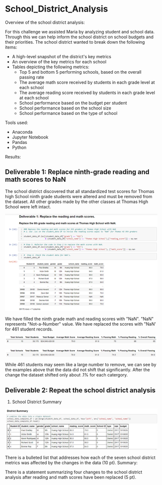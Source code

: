 # School_District_Analysis
Overview of the school district analysis:

For this challenge we assisted Maria by analyzing student and school data. Through  this we can help inform the school district on school budgets and their priorities.
The school district wanted to break down the following items:
* A high-level snapshot of the district's key metrics
* An overview of the key metrics for each school
* Tables depicting the following metrics:
  * Top 5 and bottom 5 performing schools, based on the overall passing rate
  * The average math score received by students in each grade level at each school
  * The average reading score received by students in each grade level at each school
  * School performance based on the budget per student
  * School performance based on the school size
  * School performance based on the type of school

Tools used:
* Anaconda
* Jupyter Notebook 
* Pandas
* Python


Results:
## Deliverable 1: Replace ninth-grade reading and math scores to NaN
The school district discovered that all standardized test scores for Thomas high School ninth grade students were altered and must be removed from the dataset. All other grades made by the other classes at Thomas High School were left intact.

![Ninth Grade NaN Replacement](Resources/Deliverable1.png)

We have filled the ninth grade math and reading scores with "NaN". "NaN" represents "Not-a-Number" value. We have replaced the scores with "NaN' for 461 student records. 

![Before](Resources/Before.png)

![After](Resources/After.png)

While 461 students may seem like a large number to remove, we can see by the examples above that the data did not shift that significantly. 
After the change the dataset shifted only about .1% for each catergory. 

## Deliverable 2: Repeat the school district analysis
1. School District Summary

![school district summary](Resources/District_Summary.png)

There is a bulleted list that addresses how each of the seven school district metrics was affected by the changes in the data (10 pt).
Summary:

There is a statement summarizing four changes to the school district analysis after reading and math scores have been replaced (5 pt).
